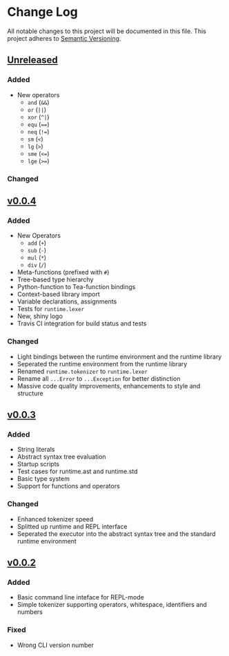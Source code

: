 # Change Log
All notable changes to this project will be documented in this file.
This project adheres to [Semantic Versioning](https://semver.org).

## [Unreleased]
### Added
- New operators
  - `and` (`&&`)
  - `or` (`||`)
  - `xor` (`^|`)
  - `equ` (`==`)
  - `neq` (`!=`)
  - `sm` (`<`)
  - `lg` (`>`)
  - `sme` (`<=`)
  - `lge` (`>=`)

### Changed

## [v0.0.4]
### Added
- New Operators
  - `add` (`+`)
  - `sub` (`-`)
  - `mul` (`*`)
  - `div` (`/`)
- Meta-functions (prefixed with `#`)
- Tree-based type hierarchy
- Python-function to Tea-function bindings
- Context-based library import
- Variable declarations, assignments
- Tests for `runtime.lexer`
- New, shiny logo
- Travis CI integration for build status and tests

### Changed
- Light bindings between the runtime environment and the runtime library
- Seperated the runtime environment from the runtime library
- Renamed `runtime.tokenizer` to `runtime.lexer`
- Rename all `...Error` to `...Exception` for better distinction
- Massive code quality improvements, enhancements to style and structure

## [v0.0.3]
### Added
- String literals
- Abstract syntax tree evaluation
- Startup scripts
- Test cases for runtime.ast and runtime.std
- Basic type system
- Support for functions and operators

### Changed
- Enhanced tokenizer speed
- Splitted up runtime and REPL interface
- Seperated the executor into the abstract syntax tree and the standard runtime environment

## [v0.0.2]
### Added
- Basic command line inteface for REPL-mode
- Simple tokenizer supporting operators, whitespace, identifiers and numbers

### Fixed
- Wrong CLI version number


[Unreleased]: https://github.com/lnsp/tea/compare/v0.0.4...master
[v0.0.4]: https://github.com/lnsp/tea/compare/v0.0.3...v0.0.4
[v0.0.3]: https://github.com/lnsp/tea/compare/v0.0.2...v0.0.3
[v0.0.2]: https://github.com/lnsp/tea/compare/v0.0.1...v0.0.2
